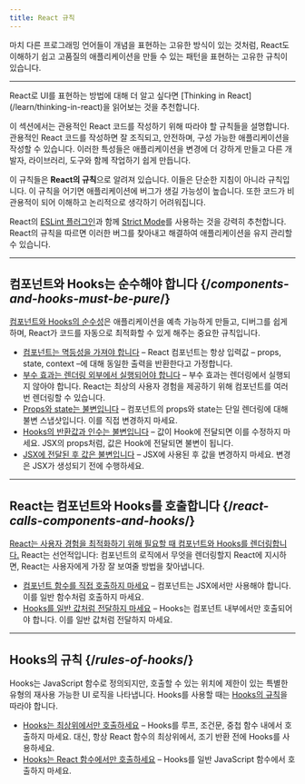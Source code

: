 ```yaml
---
title: React 규칙
---
```


<Intro>
마치 다른 프로그래밍 언어들이 개념을 표현하는 고유한 방식이 있는 것처럼, React도 이해하기 쉽고 고품질의 애플리케이션을 만들 수 있는 패턴을 표현하는 고유한 규칙이 있습니다.
</Intro>

<InlineToc />

---

<Note>
React로 UI를 표현하는 방법에 대해 더 알고 싶다면 [Thinking in React](/learn/thinking-in-react)을 읽어보는 것을 추천합니다.
</Note>

이 섹션에서는 관용적인 React 코드를 작성하기 위해 따라야 할 규칙들을 설명합니다. 관용적인 React 코드를 작성하면 잘 조직되고, 안전하며, 구성 가능한 애플리케이션을 작성할 수 있습니다. 이러한 특성들은 애플리케이션을 변경에 더 강하게 만들고 다른 개발자, 라이브러리, 도구와 함께 작업하기 쉽게 만듭니다.

이 규칙들은 **React의 규칙**으로 알려져 있습니다. 이들은 단순한 지침이 아니라 규칙입니다. 이 규칙을 어기면 애플리케이션에 버그가 생길 가능성이 높습니다. 또한 코드가 비관용적이 되어 이해하고 논리적으로 생각하기 어려워집니다.

React의 [ESLint 플러그인](https://www.npmjs.com/package/eslint-plugin-react-hooks)과 함께 [Strict Mode](/reference/react/StrictMode)를 사용하는 것을 강력히 추천합니다. React의 규칙을 따르면 이러한 버그를 찾아내고 해결하여 애플리케이션을 유지 관리할 수 있습니다.

---

## 컴포넌트와 Hooks는 순수해야 합니다 {/*components-and-hooks-must-be-pure*/}

[컴포넌트와 Hooks의 순수성](/reference/rules/components-and-hooks-must-be-pure)은 애플리케이션을 예측 가능하게 만들고, 디버그를 쉽게 하며, React가 코드를 자동으로 최적화할 수 있게 해주는 중요한 규칙입니다.

* [컴포넌트는 멱등성을 가져야 합니다](/reference/rules/components-and-hooks-must-be-pure#components-and-hooks-must-be-idempotent) – React 컴포넌트는 항상 입력값 – props, state, context –에 대해 동일한 출력을 반환한다고 가정합니다.
* [부수 효과는 렌더링 외부에서 실행되어야 합니다](/reference/rules/components-and-hooks-must-be-pure#side-effects-must-run-outside-of-render) – 부수 효과는 렌더링에서 실행되지 않아야 합니다. React는 최상의 사용자 경험을 제공하기 위해 컴포넌트를 여러 번 렌더링할 수 있습니다.
* [Props와 state는 불변입니다](/reference/rules/components-and-hooks-must-be-pure#props-and-state-are-immutable) – 컴포넌트의 props와 state는 단일 렌더링에 대해 불변 스냅샷입니다. 이를 직접 변경하지 마세요.
* [Hooks의 반환값과 인수는 불변입니다](/reference/rules/components-and-hooks-must-be-pure#return-values-and-arguments-to-hooks-are-immutable) – 값이 Hook에 전달되면 이를 수정하지 마세요. JSX의 props처럼, 값은 Hook에 전달되면 불변이 됩니다.
* [JSX에 전달된 후 값은 불변입니다](/reference/rules/components-and-hooks-must-be-pure#values-are-immutable-after-being-passed-to-jsx) – JSX에 사용된 후 값을 변경하지 마세요. 변경은 JSX가 생성되기 전에 수행하세요.

---

## React는 컴포넌트와 Hooks를 호출합니다 {/*react-calls-components-and-hooks*/}

[React는 사용자 경험을 최적화하기 위해 필요할 때 컴포넌트와 Hooks를 렌더링합니다.](/reference/rules/react-calls-components-and-hooks) React는 선언적입니다: 컴포넌트의 로직에서 무엇을 렌더링할지 React에 지시하면, React는 사용자에게 가장 잘 보여줄 방법을 찾아냅니다.

* [컴포넌트 함수를 직접 호출하지 마세요](/reference/rules/react-calls-components-and-hooks#never-call-component-functions-directly) – 컴포넌트는 JSX에서만 사용해야 합니다. 이를 일반 함수처럼 호출하지 마세요.
* [Hooks를 일반 값처럼 전달하지 마세요](/reference/rules/react-calls-components-and-hooks#never-pass-around-hooks-as-regular-values) – Hooks는 컴포넌트 내부에서만 호출되어야 합니다. 이를 일반 값처럼 전달하지 마세요.

---

## Hooks의 규칙 {/*rules-of-hooks*/}

Hooks는 JavaScript 함수로 정의되지만, 호출할 수 있는 위치에 제한이 있는 특별한 유형의 재사용 가능한 UI 로직을 나타냅니다. Hooks를 사용할 때는 [Hooks의 규칙](/reference/rules/rules-of-hooks)을 따라야 합니다.

* [Hooks는 최상위에서만 호출하세요](/reference/rules/rules-of-hooks#only-call-hooks-at-the-top-level) – Hooks를 루프, 조건문, 중첩 함수 내에서 호출하지 마세요. 대신, 항상 React 함수의 최상위에서, 조기 반환 전에 Hooks를 사용하세요.
* [Hooks는 React 함수에서만 호출하세요](/reference/rules/rules-of-hooks#only-call-hooks-from-react-functions) – Hooks를 일반 JavaScript 함수에서 호출하지 마세요.